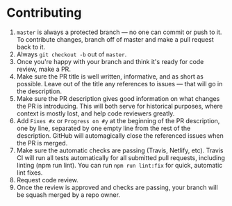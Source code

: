 # Contributing

1. `master` is always a protected branch — no one can commit or push to it. To contribute changes, branch off of master and make a pull request back to it.
1. Always `git checkout -b` out of `master`.
1. Once you're happy with your branch and think it's ready for code review, make a PR.
1. Make sure the PR title is well written, informative, and as short as possible. Leave out of the title any references to issues — that will go in the description.
1. Make sure the PR description gives good information on what changes the PR is introducing. This will both serve for historical purposes, where context is mostly lost, and help code reviewers greatly.
1. Add `Fixes #x` or `Progress on #y` at the beginning of the PR description, one by line, separated by one empty line from the rest of the description. GitHub will automagically close the referenced issues when the PR is merged.
1. Make sure the automatic checks are passing (Travis, Netlify, etc). Travis CI will run all tests automatically for all submitted pull requests, including linting (npm run lint). You can run `npm run lint:fix` for quick, automatic lint fixes.
1. Request code review.
1. Once the review is approved and checks are passing, your branch will be squash merged by a repo owner.
